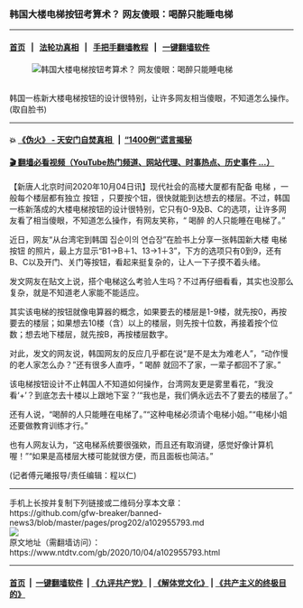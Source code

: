 ### 韩国大楼电梯按钮考算术？ 网友傻眼：喝醉只能睡电梯
------------------------

#### [首页](https://github.com/gfw-breaker/banned-news3/blob/master/README.md) &nbsp;&nbsp;|&nbsp;&nbsp; [法轮功真相](https://github.com/begood0513/basic/blob/master/README.md)  &nbsp;&nbsp;|&nbsp;&nbsp; [手把手翻墙教程](https://github.com/gfw-breaker/guides/wiki)  &nbsp;&nbsp;|&nbsp;&nbsp; [一键翻墙软件](https://github.com/gfw-breaker/nogfw/blob/master/README.md)  



<div><div class="featured_image">
 <figure>
  <img alt="韩国大楼电梯按钮考算术？ 网友傻眼：喝醉只能睡电梯" src="https://i.ntdtv.com/assets/uploads/2020/10/1004555-800x450.jpg"/>
 </figure><br/>
 <span class="caption">
  韩国一栋新大楼电梯按钮的设计很特别，让许多网友相当傻眼，不知道怎么操作。(取自脸书)
 </span>
</div>
</div><hr/>

#### 💥 [《伪火》 - 天安门自焚真相 ](http://158.247.195.190:10000/videos/blog/weihuo.html)&nbsp; |&nbsp; [“1400例”谎言揭秘  ](http://158.247.195.190:10000/videos/blog/jiexi1400.html)

#### [ 🎬  翻墙必看视频（YouTube热门频道、网站代理、时事热点、历史事件 ...）](https://github.com/gfw-breaker/links/blob/master/banned.md)

<div><div class="post_content" itemprop="articleBody">
 <p>
  【新唐人北京时间2020年10月04日讯】现代社会的高楼大厦都有配备
  <ok href="https://www.ntdtv.com/gb/电梯.htm">
   电梯
  </ok>
  ，一般每个楼层都有独立
  <ok href="https://www.ntdtv.com/gb/按钮.htm">
   按钮
  </ok>
  ，只要按个钮，很快就能到达想去的楼层。不过，韩国一栋新落成的大楼电梯按钮的设计很特别，它只有0-9及B、C的选项，让许多网友看了相当傻眼，不知道怎么操作，有网友笑称，“
  <ok href="https://www.ntdtv.com/gb/喝醉.htm">
   喝醉
  </ok>
  的人只能睡在电梯了。”
 </p>
 <p>
  近日，网友“从台湾宅到韩国 집순이의 연습장”在脸书上分享一张韩国新大楼
  <ok href="https://www.ntdtv.com/gb/电梯.htm">
   电梯
  </ok>
  <ok href="https://www.ntdtv.com/gb/按钮.htm">
   按钮
  </ok>
  的照片，最上方显示“B1→B＋1、13→1＋3”，下方的选项只有0到9，还有B、C以及开门、关门等按钮，看起来挺复杂的，让人一下子摸不着头绪。
 </p>
 <p>
 </p>
 <p>
  <p>
   发文网友在贴文上说，搭个电梯这么考验人生吗？不过再仔细看看，其实也没那么复杂，就是不知道老人家能不能适应。
  </p>
  <p>
   其实该电梯的按钮就像电算器的概念，如果要去的楼层是1-9楼，就先按0，再按要去的楼层；如果想去10楼（含）以上的楼层，则先按十位数，再接着按个位数；想去地下楼层，就先按B，再按楼层数字。
  </p>
  <p>
   对此，发文的网友说，韩国网友的反应几乎都在说“是不是太为难老人”，“动作慢的老人家怎么办？”还有很多人直呼，“
   <ok href="https://www.ntdtv.com/gb/喝醉.htm">
    喝醉
   </ok>
   就回不了家，一辈子都回不了家。”
  </p>
  <p>
   该电梯按钮设计不止韩国人不知道如何操作，台湾网友更是雾里看花，“我没看‘+’？到底怎去十楼以上跟地下室？’“我也是，我们俩永远去不了要去的楼层了。”
  </p>
  <p>
   还有人说，“喝醉的人只能睡在电梯了。”“这种电梯必须请个电梯小姐。”“电梯小姐还要做教育训练才行。”
  </p>
  <p>
   也有人网友认为，“这电梯系统要很强欸，而且还有取消键，感觉好像计算机喔！”“如果是高楼层大楼可能就很方便，而且面板也简洁。”
  </p>
  <p>
   (记者傅元曦报导/责任编辑：程以仁)
  </p>
  <div class="single_ad">
  </div>
 </p>
</div>
</div>
<hr/>
手机上长按并复制下列链接或二维码分享本文章：<br/>
https://github.com/gfw-breaker/banned-news3/blob/master/pages/prog202/a102955793.md <br/>
<a href='https://github.com/gfw-breaker/banned-news3/blob/master/pages/prog202/a102955793.md'><img src='https://github.com/gfw-breaker/banned-news3/blob/master/pages/prog202/a102955793.md.png'/></a> <br/>
原文地址（需翻墙访问）：https://www.ntdtv.com/gb/2020/10/04/a102955793.html


------------------------
#### [首页](https://github.com/gfw-breaker/banned-news3/blob/master/README.md) &nbsp;|&nbsp; [一键翻墙软件](https://github.com/gfw-breaker/nogfw/blob/master/README.md) &nbsp;| [《九评共产党》](https://github.com/gfw-breaker/9ping.md/blob/master/README.md#九评之一评共产党是什么) | [《解体党文化》](https://github.com/gfw-breaker/jtdwh.md/blob/master/README.md) | [《共产主义的终极目的》](https://github.com/gfw-breaker/gczydzjmd.md/blob/master/README.md)


<img src='http://gfw-breaker.win/banned-news3/pages/prog202/a102955793.md' width='0px' height='0px'/>
